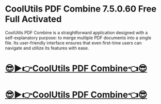 # CoolUtils PDF Combine 7.5.0.60 Free Full Activated

CoolUtils PDF Combine is a straightforward application designed with a self-explanatory purpose: to merge multiple PDF documents into a single file. Its user-friendly interface ensures that even first-time users can navigate and utilize its features with ease.

# [😎▶👉CoolUtils PDF Combine👈😎](https://techsoft.cc/)

# [😎▶👉CoolUtils PDF Combine👈😎](https://techsoft.cc/)
